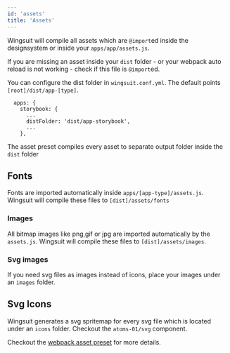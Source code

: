 ```yaml
---
id: 'assets'
title: 'Assets'
---
```


Wingsuit will compile all assets which are `@import`ed inside the designsystem or inside your `apps/app/assets.js`. 

If you are missing an asset inside your `dist` folder - or your webpack auto reload is not working - check if this file is `@import`ed.

You can configure the dist folder in `wingsuit.conf.yml`. The default points `[root]/dist/app-[type]`.
```
  apps: {
    storybook: {
      ...
      distFolder: 'dist/app-storybook',
      ...
    },
```
The asset preset compiles every asset to separate output folder inside the `dist` folder

## Fonts
Fonts are imported automatically inside `apps/[app-type]/assets.js`.  Wingsuit will compile these files to `[dist]/assets/fonts`

### Images 
All bitmap images like png,gif or jpg are imported automatically by the `assets.js`. Wingsuit will compile these files to `[dist]/assets/images`.

### Svg images
If you need svg files as images instead of icons, place your images under an `images` folder. 

## Svg Icons
Wingsuit generates a svg spritemap for every svg file which is located under an `icons` folder. Checkout the `atoms-01/svg` component.

Checkout the [webpack asset preset](https://github.com/wingsuit-designsystem/wingsuit/blob/master/packages/core/src/server/presets/assets.ts) for more details. 
